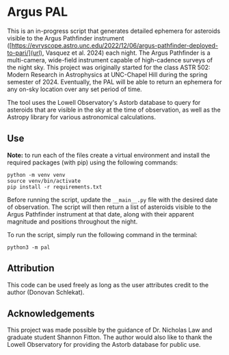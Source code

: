 # Argus PAL
This is an in-progress script that generates detailed ephemera for asteroids visible to the Argus Pathfinder instrument ([https://evryscope.astro.unc.edu/2022/12/06/argus-pathfinder-deployed-to-pari/](url), Vasquez et al. 2024) each night. The Argus Pathfinder is a multi-camera, wide-field instrument capable of high-cadence surveys of the night sky. This project was originally started for the class ASTR 502: Modern Research in Astrophysics at UNC-Chapel Hill during the spring semester of 2024. Eventually, the PAL will be able to return an ephemera for any on-sky location over any set period of time.

The tool uses the Lowell Observatory's Astorb database to query for
asteroids that are visible in the sky at the time of observation, 
as well as the Astropy library for various astronomical calculations.

## Use
**Note:** to run each of the files create a virtual environment and install the required packages (with pip) using the following commands:
```
python -m venv venv
source venv/bin/activate
pip install -r requirements.txt
```

Before running the script, update the `__main__.py` file with the desired date of observation. The script will then return a list of asteroids visible to the Argus Pathfinder instrument at that date, along with their apparent magnitude and positions throughout the night.

To run the script, simply run the following command in the terminal:
```
python3 -m pal
```

## Attribution
This code can be used freely as long as the user attributes credit to the author (Donovan Schlekat).

## Acknowledgements
This project was made possible by the guidance of Dr. Nicholas Law and graduate student Shannon Fitton. The author would also like to thank the Lowell Observatory for providing the Astorb database for public use. 
